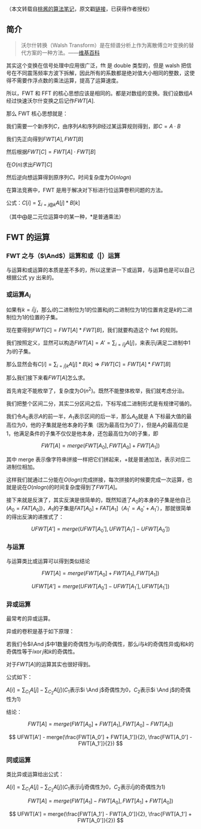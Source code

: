 （本文转载自[桃酱的算法笔记](https://zhuanlan.zhihu.com/c_1005817911142838272)，原文戳[链接](https://zhuanlan.zhihu.com/p/41867199)，已获得作者授权）

## 简介

> 沃尔什转换（Walsh Transform）是在频谱分析上作为离散傅立叶变换的替代方案的一种方法。——[维基百科](https://zh.wikipedia.org/zh-cn/%E6%B2%83%E7%88%BE%E4%BB%80%E8%BD%89%E6%8F%9B)

其实这个变换在信号处理中应用很广泛，fft 是 double 类型的，但是 walsh 把信号在不同震荡频率方波下拆解，因此所有的系数都是绝对值大小相同的整数，这使得不需要作浮点数的乘法运算，提高了运算速度。

所以，FWT 和 FFT 的核心思想应该是相同的。都是对数组的变换。我们设数组$A$经过快速沃尔什变换之后记作$FWT[A]$.

那么 FWT 核心思想就是：

我们需要一个新序列$C$，由序列$A$和序列$B$经过某运算规则得到，即$C = A \cdot B$

我们先正向得到$FWT[A], FWT[B]$

然后根据$FWT[C]=FWT[A] \cdot FWT[B]$

在$O(n)$求出$FWT[C]$

然后逆向想运算得到原序列$C$。时间复杂度为$O(nlogn)$

在算法竞赛中，FWT 是用于解决对下标进行位运算卷积问题的方法。

公式：$C[i] = \sum_{i=j \bigoplus k}A[j] * B[k]$

（其中$\bigoplus$是二元位运算中的某一种，$*$是普通乘法）

## FWT 的运算

### FWT 之与（$\And$）运算和或（$|$）运算

与运算和或运算的本质是差不多的，所以这里讲一下或运算，与运算也是可以自己根据公式 yy 出来的。

### 或运算$A_i$

如果有$k=i|j$，那么$i$的二进制位为$1$的位置和$j$的二进制位为$1$的位置肯定是$k$的二进制位为$1$的位置的子集。

现在要得到$FWT[C] = FWT[A] * FWT[B]$，我们就要构造这个 fwt 的规则。

我们按照定义，显然可以构造$FWT[A] = A' = \sum_{i=i|j}A[j]$，来表示$j$满足二进制中$1$为$i$的子集。

那么显然会有$C[i] = \sum_{i=j|k}A[j]*B[k] \Rightarrow FWT[C] = FWT[A] * FWT[B]$

那么我们接下来看$FWT[A]$怎么求。

首先肯定不能枚举了，复杂度为$O(n^2)$。既然不能整体枚举，我们就考虑分治。

我们把整个区间二分，其实二分区间之后，下标写成二进制形式是有规律可循的。

我们令$A_0$表示$A$的前一半，$A_1$表示区间的后一半，那么$A_0$就是 A 下标最大值的最高位为$0$，他的子集就是他本身的子集（因为最高位为$0$了），但是$A_1$的最高位是$1$，他满足条件的子集不仅仅是他本身，还包最高位为$0$的子集，即

$$
FWT[A] = merge(FWT[A_0], FWT[A_0] + FWT[A_1])
$$

其中 merge 表示像字符串拼接一样把它们拼起来，$+$就是普通加法，表示对应二进制位相加。

这样我们就通过二分能在$O(logn)$完成拼接，每次拼接的时候要完成一次运算，也就是说在$O(nlogn)$的时间复杂度得到了$FWT[A]$。

接下来就是反演了，其实反演是很简单的，既然知道了$A_0$的本身的子集是他自己 ($A_0 = FAT[A_0]$)，$A_1$的子集是$FAT[A_0] + FAT[A_1]（A_1'= A_0' + A_1'$），那就很简单的得出反演的递推式了：

$$
UFWT[A'] = merge(UFWT[A_0'], UFWT[A_1'] - UFWT[A_0'])
$$

### 与运算

与运算类比或运算可以得到类似结论

$$
FWT[A] = merge(FWT[A_0] + FWT[A_1], FWT[A_1])
$$

$$
UFWT[A'] = merge(UFWT[A_0'] - UFWT[A_1'], UFWT[A_1'])
$$

### 异或运算

最常考的异或运算。

异或的卷积是基于如下原理：

若我们令$i\And j$中$1$数量的奇偶性为$i$与$j$的奇偶性，那么$i$与$k$的奇偶性异或$j$和$k$的奇偶性等于$i \operatorname{xor} j$和$k$的奇偶性。

对于$FWT[A]$的运算其实也很好得到。

公式如下：

$A[i] = \sum_{C_1}A[j] - \sum_{C_2}A[j]$($C_1$表示$i \And j$奇偶性为$0$，$C_2$表示$i \And j$的奇偶性为$1$)

结论：

$$
FWT[A] = merge(FWT[A_0] + FWT[A_1], FWT[A_0] - FWT[A_1])
$$

$$
UFWT[A'] - merge(\frac{FWT[A_0'] + FWT[A_1']}{2}, \frac{FWT[A_0'] - FWT[A_1']}{2})
$$

### 同或运算

类比异或运算给出公式：

$A[i] = \sum_{C_1}A[j] - \sum_{C_2}A[j]$($C_1$表示$i|j$奇偶性为$0$，$C_2$表示$i|j$的奇偶性为$1$)

$$
FWT[A] = merge(FWT[A_1] - FWT[A_0], FWT[A_1] + FWT[A_0])
$$

$$
UFWT[A'] = merge(\frac{FWT[A_1'] - FWT[A_0']}{2}, \frac{FWT[A_1'] + FWT[A_0']}{2})
$$
